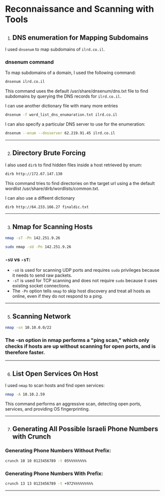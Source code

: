 
# Reconnaissance and Scanning with Tools

1. ## DNS enumeration for Mapping Subdomains

I used `dnsenum` to map subdomains of `ilrd.co.il`. 

### dnsenum command
To map subdomains of a domain, I used the following command:
```bash
dnsenum ilrd.co.il
```
This command uses the default /usr/share/dnsenum/dns.txt file to find subdomains by querying the DNS records for `ilrd.co.il`.

I can use another dictionary file with many more entries
```bash
dnsenum -f word_list_dns_enumaration.txt ilrd.co.il
```
I can also specify a particular DNS server to use for the enumeration:
```bash
dnsenum --enum --dnsserver 62.219.91.45 ilrd.co.il
```

---

2. ## Directory Brute Forcing

I also used `dirb` to find hidden files inside a host retrieved by enum:

```bash
dirb http://172.67.147.130
```
This command tries to find directories on the target url using a the default wordlist /usr/share/dirb/wordlists/common.txt.

I can also use a diffeent dictionary 
```bash
dirb http://64.233.166.27 finaldic.txt
```
---

3. ## Nmap for Scanning Hosts

```bash
nmap -sT -Pn 142.251.9.26
```
```bash
sudo nmap -sU -Pn 142.251.9.26
```

### `-sU` vs `-sT`:
- `-sU` is used for scanning UDP ports and requires `sudo` privileges because it needs to send raw packets.
- `-sT` is used for TCP scanning and does not require `sudo` because it uses existing socket connections.
- The `-Pn` option tells `nmap` to skip host discovery and treat all hosts as online, even if they do not respond to a ping.

---

5. ## Scanning Network 

```bash
nmap -sn 10.10.0.0/22
```
### The -sn option in nmap performs a "ping scan," which only checks if hosts are up without scanning for open ports, and is therefore faster.

---

6. ## List Open Services On Host
I used `nmap` to scan hosts and find open services:

```bash
nmap -A 10.10.2.59
```
This command performs an aggressive scan, detecting open ports, services, and providing OS fingerprinting.

---

7. ## Generating All Possible Israeli Phone Numbers with Crunch

### Generating Phone Numbers Without Prefix:
```bash
crunch 10 10 0123456789 -t 05%%%%%%%%
```

### Generating Phone Numbers With Prefix:
```bash
crunch 13 13 0123456789 -t +972%%%%%%%%%
```
---
